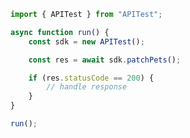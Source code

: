 <!-- Start SDK Example Usage [usage] -->
```typescript
import { APITest } from "APITest";

async function run() {
    const sdk = new APITest();

    const res = await sdk.patchPets();

    if (res.statusCode == 200) {
        // handle response
    }
}

run();

```
<!-- End SDK Example Usage [usage] -->